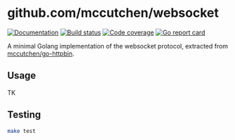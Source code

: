 # github.com/mccutchen/websocket

[![Documentation](https://pkg.go.dev/badge/github.com/mccutchen/websocket)](https://pkg.go.dev/github.com/mccutchen/websocket)
[![Build status](https://github.com/mccutchen/websocket/actions/workflows/test.yaml/badge.svg)](https://github.com/mccutchen/websocket/actions/workflows/test.yaml)
[![Code coverage](https://codecov.io/gh/mccutchen/websocket/branch/main/graph/badge.svg)](https://codecov.io/gh/mccutchen/websocket)
[![Go report card](http://goreportcard.com/badge/github.com/mccutchen/websocket)](https://goreportcard.com/report/github.com/mccutchen/websocket)

A minimal Golang implementation of the websocket protocol, extracted from [mccutchen/go-httpbin][].

## Usage

TK

## Testing

```bash
make test
```

[mccutchen/go-httpbin]: https://github.com/mccutchen/go-httpbin
